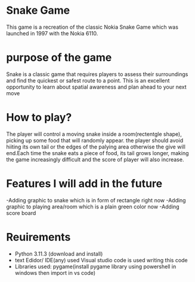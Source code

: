 # Snake Game
This game is a recreation of the classic Nokia Snake Game which was launched in 1997 with the Nokia 6110.


# purpose of the game
Snake is a classic game that requires players to assess their surroundings and find the quickest or safest route to a point. This is an excellent opportunity to learn about spatial awareness and plan ahead to your next move


# How to play?
The player will control a moving snake inside a room(rectentgle shape), picking up some food that will randomly appear. the player should avoid hiiting its own tail or the edges of the palying area otherwise the give will end.Each time the snake eats a piece of food, its tail grows longer, making the game increasingly difficult and the score of player will also increase.


# Features I will add in the future
 
  -Adding graphic to snake which is in form of rectangle right now
  -Adding graphic to playing area/room which is a plain green color now
  -Adding score board


# Reuirements

- Python 3.11.3 (download and install)
- text Edidor/ IDE(any)
     used Visual studio code is used writing this code
- Libraries used:
    pygame(install pygame library using powershell in windows then import in vs code)
    
